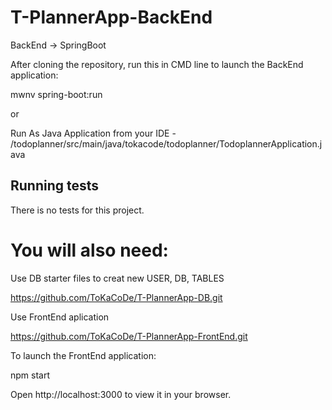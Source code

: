 # T-PlannerApp-BackEnd

BackEnd -> SpringBoot

After cloning the repository, run this in CMD line to launch the BackEnd application:

mwnv spring-boot:run

or

Run As Java Application from your IDE - /todoplanner/src/main/java/tokacode/todoplanner/TodoplannerApplication.java

## Running tests

There is no tests for this project.

# You will also need:

Use DB starter files to creat new USER, DB, TABLES

https://github.com/ToKaCoDe/T-PlannerApp-DB.git

Use FrontEnd aplication

https://github.com/ToKaCoDe/T-PlannerApp-FrontEnd.git

To launch the FrontEnd application:

npm start

Open http://localhost:3000 to view it in your browser.


